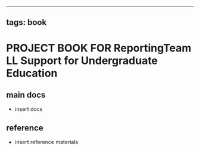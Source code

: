 
---
tags: book
---

PROJECT BOOK FOR ReportingTeam LL Support for Undergraduate Education
===

main docs
---

- insert docs

reference
---

- insert reference materials

